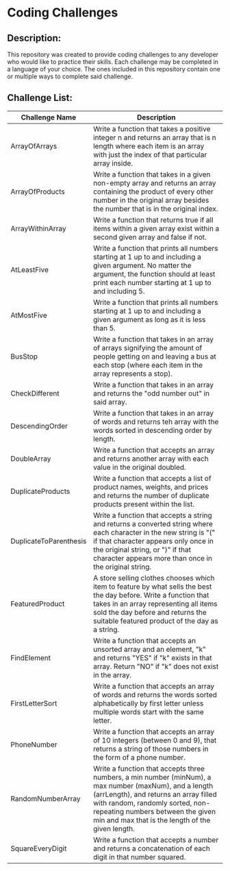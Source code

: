 # Coding Challenges

## Description:
This repository was created to provide coding challenges to any developer who would like to practice their skills. Each challenge may be completed in a language of your choice. The ones included in this repository contain one or multiple ways to complete said challenge.

## Challenge List:

| Challenge Name         | Description          |
| ---------------------- | ---------------      |
| ArrayOfArrays          | Write a function that takes a positive integer n and returns an array that is n length where each item is an array with just the index of that particular array inside. |
| ArrayOfProducts        | Write a function that takes in a given non-empty array and returns an array containing the product of every other number in the original array besides the number that is in the original index.                  |
| ArrayWithinArray       | Write a function that returns true if all items within a given array exist within a second given array and false if not.                                            |
| AtLeastFive            | Write a function that prints all numbers starting at 1 up to and including a given argument. No matter the argument, the function should at least print each number starting at 1 up to and including 5.     |
| AtMostFive             | Write a function that prints all numbers starting at 1 up to and including a given argument as long as it is less than 5.                                         |
| BusStop                | Write a function that takes in an array of arrays signifying the amount of people getting on and leaving a bus at each stop (where each item in the array represents a stop).                                          |
| CheckDifferent         | Write a function that takes in an array and returns the "odd number out" in said array.                             |
| DescendingOrder        | Write a function that takes in an array of words and returns teh array with the words sorted in descending order by length.                                         |
| DoubleArray            | Write a function that accepts an array and returns another array with each value in the original doubled.             |
| DuplicateProducts      | Write a function that accepts a list of product names, weights, and prices and returns the number of duplicate products present within the list.               |
| DuplicateToParenthesis | Write a function that accepts a string and returns a converted string where each character in the new string is "(" if that character appears only once in the original string, or ")" if that character appears more than once in the original string.               |
| FeaturedProduct        | A store selling clothes chooses which item to feature by what sells the best the day before.  Write a function that takes in an array representing all items sold the day before and returns the suitable featured product of the day as a string.        |
| FindElement            | Write a function that accepts an unsorted array and an element, "k" and returns "YES" if "k" exists in that array. Return "NO" if "k" does not exist in the array.        |
| FirstLetterSort        | Write a function that accepts an array of words and returns the words sorted alphabetically by first letter unless multiple words start with the same letter.      |
| PhoneNumber            | Write a function that accepts an array of 10 integers (between 0 and 9), that returns a string of those numbers in the form of a phone number.                         |
| RandomNumberArray      | Write a function that accepts three numbers, a min number (minNum), a max number (maxNum), and a length (arrLength), and returns an array filled with random, randomly sorted, non-repeating numbers between the given min and max that is the length of the given length.                                         |
| SquareEveryDigit       | Write a function that accepts a number and returns a concatenation of each digit in that number squared.              |
